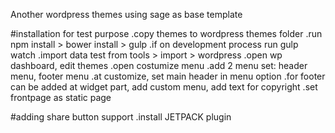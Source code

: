 Another wordpress themes using sage as base template

#installation for test purpose
.copy themes to wordpress themes folder
.run npm install > bower install > gulp
.if on development process run gulp watch
.import data test from tools > import > wordpress
.open wp dashboard, edit themes
.open costumize menu
.add 2 menu set: header menu, footer menu
.at customize, set main header in menu option
.for footer can be added at widget part, add custom menu, add text for copyright
.set frontpage as static page

#adding share button support
.install JETPACK plugin